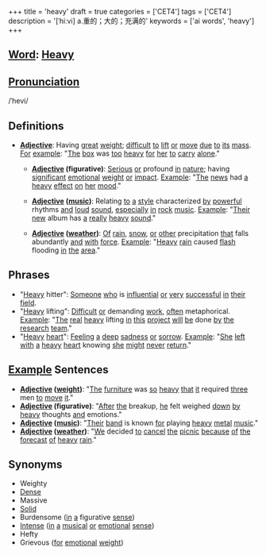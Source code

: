 +++
title = 'heavy'
draft = true
categories = ['CET4']
tags = ['CET4']
description = '[ˈhiːvi] a.重的；大的；充满的'
keywords = ['ai words', 'heavy']
+++

## [Word](/post/word/): [Heavy](/post/heavy/)

## [Pronunciation](/post/pronunciation/)
/ˈhevi/

## Definitions
- **[Adjective](/post/adjective/)**: Having [great](/post/great/) [weight](/post/weight/); [difficult](/post/difficult/) [to](/post/to/) [lift](/post/lift/) [or](/post/or/) [move](/post/move/) [due](/post/due/) [to](/post/to/) [its](/post/its/) [mass](/post/mass/). [For](/post/for/) [example](/post/example/): "[The](/post/the/) [box](/post/box/) was [too](/post/too/) [heavy](/post/heavy/) [for](/post/for/) [her](/post/her/) [to](/post/to/) [carry](/post/carry/) [alone](/post/alone/)."
  
  - **[Adjective](/post/adjective/) (figurative)**: [Serious](/post/serious/) [or](/post/or/) profound [in](/post/in/) [nature](/post/nature/); having [significant](/post/significant/) [emotional](/post/emotional/) [weight](/post/weight/) [or](/post/or/) [impact](/post/impact/). [Example](/post/example/): "[The](/post/the/) [news](/post/news/) had [a](/post/a/) [heavy](/post/heavy/) [effect](/post/effect/) [on](/post/on/) [her](/post/her/) [mood](/post/mood/)."
  
  - **[Adjective](/post/adjective/) ([music](/post/music/))**: Relating [to](/post/to/) [a](/post/a/) [style](/post/style/) characterized [by](/post/by/) [powerful](/post/powerful/) rhythms [and](/post/and/) [loud](/post/loud/) [sound](/post/sound/), [especially](/post/especially/) [in](/post/in/) [rock](/post/rock/) [music](/post/music/). [Example](/post/example/): "[Their](/post/their/) [new](/post/new/) album has [a](/post/a/) [really](/post/really/) [heavy](/post/heavy/) [sound](/post/sound/)."
  
  - **[Adjective](/post/adjective/) ([weather](/post/weather/))**: [Of](/post/of/) [rain](/post/rain/), [snow](/post/snow/), [or](/post/or/) [other](/post/other/) precipitation [that](/post/that/) falls abundantly [and](/post/and/) [with](/post/with/) [force](/post/force/). [Example](/post/example/): "[Heavy](/post/heavy/) [rain](/post/rain/) caused [flash](/post/flash/) flooding [in](/post/in/) [the](/post/the/) [area](/post/area/)."

## Phrases
- "[Heavy](/post/heavy/) hitter": [Someone](/post/someone/) [who](/post/who/) is [influential](/post/influential/) [or](/post/or/) [very](/post/very/) [successful](/post/successful/) [in](/post/in/) [their](/post/their/) [field](/post/field/).
- "[Heavy](/post/heavy/) lifting": [Difficult](/post/difficult/) [or](/post/or/) demanding [work](/post/work/), [often](/post/often/) metaphorical. [Example](/post/example/): "[The](/post/the/) [real](/post/real/) [heavy](/post/heavy/) lifting [in](/post/in/) [this](/post/this/) [project](/post/project/) [will](/post/will/) [be](/post/be/) done [by](/post/by/) [the](/post/the/) [research](/post/research/) [team](/post/team/)."
- "[Heavy](/post/heavy/) [heart](/post/heart/)": [Feeling](/post/feeling/) [a](/post/a/) [deep](/post/deep/) [sadness](/post/sadness/) [or](/post/or/) [sorrow](/post/sorrow/). [Example](/post/example/): "[She](/post/she/) [left](/post/left/) [with](/post/with/) [a](/post/a/) [heavy](/post/heavy/) [heart](/post/heart/) knowing [she](/post/she/) [might](/post/might/) [never](/post/never/) [return](/post/return/)."
  
## [Example](/post/example/) Sentences
- **[Adjective](/post/adjective/) ([weight](/post/weight/))**: "[The](/post/the/) [furniture](/post/furniture/) was [so](/post/so/) [heavy](/post/heavy/) [that](/post/that/) [it](/post/it/) required [three](/post/three/) men [to](/post/to/) [move](/post/move/) [it](/post/it/)."
- **[Adjective](/post/adjective/) (figurative)**: "[After](/post/after/) [the](/post/the/) breakup, [he](/post/he/) felt weighed [down](/post/down/) [by](/post/by/) [heavy](/post/heavy/) thoughts [and](/post/and/) emotions."
- **[Adjective](/post/adjective/) ([music](/post/music/))**: "[Their](/post/their/) [band](/post/band/) is known [for](/post/for/) playing [heavy](/post/heavy/) [metal](/post/metal/) [music](/post/music/)."
- **[Adjective](/post/adjective/) ([weather](/post/weather/))**: "[We](/post/we/) decided [to](/post/to/) [cancel](/post/cancel/) [the](/post/the/) [picnic](/post/picnic/) [because](/post/because/) [of](/post/of/) [the](/post/the/) [forecast](/post/forecast/) [of](/post/of/) [heavy](/post/heavy/) [rain](/post/rain/)."

## Synonyms
- Weighty
- [Dense](/post/dense/)
- Massive
- [Solid](/post/solid/)
- Burdensome ([in](/post/in/) [a](/post/a/) figurative [sense](/post/sense/))
- [Intense](/post/intense/) ([in](/post/in/) [a](/post/a/) [musical](/post/musical/) [or](/post/or/) [emotional](/post/emotional/) [sense](/post/sense/)) 
- Hefty
- Grievous ([for](/post/for/) [emotional](/post/emotional/) [weight](/post/weight/))
